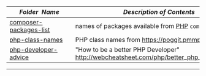 |&nbsp;&nbsp;&nbsp;&nbsp;&nbsp;&nbsp;_Folder&nbsp;&nbsp;Name_&nbsp;&nbsp;&nbsp;&nbsp;&nbsp;&nbsp;| _Description of Contents_
|:--------------------|--------------------------------------------------------------------------------------------------------------------------------------------------------
| [composer-packages-list](composer-packages-list.txt.xz) |  names of packages available from [PHP](https://secure.php.net) `composer.phar` 
| [php-class-names](php-class-names.txt) |  PHP class names from <https://poggit.pmmp.io/fqn.txt> 
| [php-developer-advice](php-developer-advice.md) |  "How to be a better PHP Developer" <http://webcheatsheet.com/php/better_php_developer.php> 

* * *

